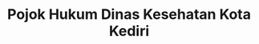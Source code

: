 ---
title: "Pojok Hukum Dinas Kesehatan Kota Kediri"
image: '/assets/images/doctracker.webp'
year: 2025
description: 'Web-based application for tracking status of legal document submission status'
---